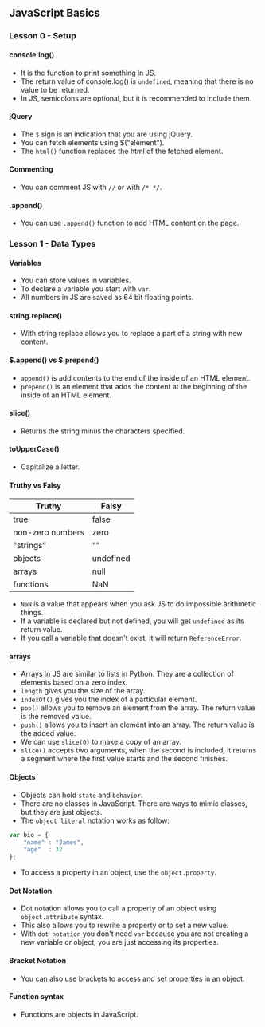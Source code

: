 ## JavaScript Basics

### Lesson 0 - Setup

#### console.log()

* It is the function to print something in JS.
* The return value of console.log() is `undefined`, meaning that there is no value to be returned.
* In JS, semicolons are optional, but it is recommended to include them.

#### jQuery

* The `$` sign is an indication that you are using jQuery.
* You can fetch elements using $("element").
* The `html()` function replaces the html of the fetched element.

#### Commenting

* You can comment JS with `//` or with `/* */`.

#### .append()

* You can use `.append()` function to add HTML content on the page.

### Lesson 1 - Data Types

#### Variables

* You can store values in variables.
* To declare a variable you start with `var`.
* All numbers in JS are saved as 64 bit floating points.

#### string.replace()

* With string replace allows you to replace a part of a string with new content.

#### $.append() vs $.prepend()

* `append()` is add contents to the end of the inside of an HTML element.
* `prepend()` is an element that adds the content at the beginning of the inside of an HTML element.

#### slice()

* Returns the string minus the characters specified.

#### toUpperCase()

* Capitalize a letter.

#### Truthy vs Falsy

| Truthy           | Falsy     |
|------------------|-----------|
| true             | false     |
| non-zero numbers | zero      |
| "strings"        | ""        |
| objects          | undefined |
| arrays           | null      |
| functions        | NaN       |

* `NaN` is a value that appears when you ask JS to do impossible arithmetic things.
* If a variable is declared but not defined, you will get `undefined` as its return value.
* If you call a variable that doesn't exist, it will return `ReferenceError`.

#### arrays

* Arrays in JS are similar to lists in Python. They are a collection of elements based on a zero index.
* `length` gives you the size of the array.
* `indexOf()` gives you the index of a particular element.
* `pop()` allows you to remove an element from the array. The return value is the removed value.
* `push()` allows you to insert an element into an array. The return value is the added value.
* We can use `slice(0)` to make a copy of an array.
* `slice()` accepts two arguments, when the second is included, it returns a segment where the first value starts and the second finishes.

#### Objects

* Objects can hold `state` and `behavior`.
* There are no classes in JavaScript. There are ways to mimic classes, but they are just objects.
* The `object literal` notation works as follow:

```javascript
var bio = {
    "name" : "James",
    "age"  : 32
};
```

* To access a property in an object, use the `object.property`.

#### Dot Notation

* Dot notation allows you to call a property of an object using `object.attribute` syntax.
* This also allows you to rewrite a property or to set a new value.
* With `dot notation` you don't need `var` because you are not creating a new variable or object, you are just accessing its properties.

#### Bracket Notation

* You can also use brackets to access and set properties in an object.

#### Function syntax

* Functions are objects in JavaScript.
